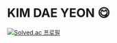 # KIM DAE YEON 😋

[![Solved.ac 프로필](http://mazassumnida.wtf/api/v2/generate_badge?boj=rego0723)](https://solved.ac/rego0723)

